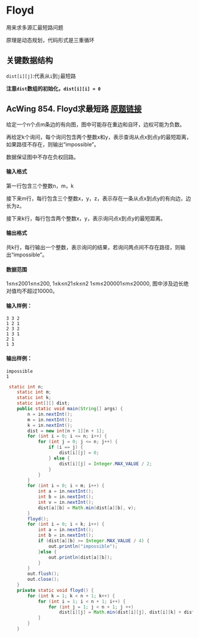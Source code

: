 # Floyd

用来求多源汇最短路问题

原理是动态规划，代码形式是三重循环

## 关键数据结构

`dist[i][j]`:代表从`i`到`j`最短路

**注意`dist`数组的初始化，`dist[i][i] = 0`**

## AcWing 854. Floyd求最短路   [原题链接](https://www.acwing.com/problem/content/856/)

给定一个n个点m条边的有向图，图中可能存在重边和自环，边权可能为负数。

再给定k个询问，每个询问包含两个整数x和y，表示查询从点x到点y的最短距离，如果路径不存在，则输出“impossible”。

数据保证图中不存在负权回路。

#### 输入格式

第一行包含三个整数n，m，k

接下来m行，每行包含三个整数x，y，z，表示存在一条从点x到点y的有向边，边长为z。

接下来k行，每行包含两个整数x，y，表示询问点x到点y的最短距离。

#### 输出格式

共k行，每行输出一个整数，表示询问的结果，若询问两点间不存在路径，则输出“impossible”。

#### 数据范围

1≤n≤2001≤n≤200,
1≤k≤n21≤k≤n2
1≤m≤200001≤m≤20000,
图中涉及边长绝对值均不超过10000。

#### 输入样例：

```
3 3 2
1 2 1
2 3 2
1 3 1
2 1
1 3
```

#### 输出样例：

```
impossible
1
```

```java
 static int n;
    static int m;
    static int k;
    static int[][] dist;
    public static void main(String[] args) {
        n = in.nextInt();
        m = in.nextInt();
        k = in.nextInt();
        dist = new int[n + 1][n + 1];
        for (int i = 0; i <= n; i++) {
            for (int j = 0; j <= n; j++) {
                if (i == j) {
                    dist[i][j] = 0;
                } else {
                    dist[i][j] = Integer.MAX_VALUE / 2;
                }
            }
        }
        for (int i = 0; i < m; i++) {
            int a = in.nextInt();
            int b = in.nextInt();
            int v = in.nextInt();
            dist[a][b] = Math.min(dist[a][b], v);
        }
        floyd();
        for (int i = 0; i < k; i++) {
            int a = in.nextInt();
            int b = in.nextInt();
            if (dist[a][b] >= Integer.MAX_VALUE / 4) {
                out.println("impossible");
            }else {
                out.println(dist[a][b]);
            }
        }
        out.flush();
        out.close();
    }
    private static void floyd() {
        for (int k = 1; k < n + 1; k++) {
            for (int i = 1; i < n + 1; i++) {
                for (int j = 1; j < n + 1; j ++)
                    dist[i][j] = Math.min(dist[i][j], dist[i][k] + dist[k][j]);
            }
        }
    }
```

